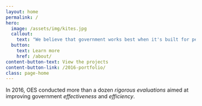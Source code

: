 ```yaml
---
layout: home
permalink: /
hero:
  image: /assets/img/kites.jpg
  callout:
    text: "We believe that government works best when it's built for people."
  button:
    text: Learn more
    href: /about/
content-button-text: View the projects
content-button-link: /2016-portfolio/
class: page-home
---
```


<p class="billboard-callout">In 2016, OES conducted more than a dozen <em>rigorous evaluations</em> aimed at improving government <em>effectiveness</em> and <em>efficiency</em>.</p>